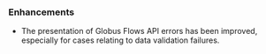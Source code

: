 ### Enhancements

* The presentation of Globus Flows API errors has been improved, especially for
  cases relating to data validation failures.
